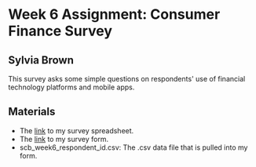 # Week 6 Assignment: Consumer Finance Survey
## Sylvia Brown

This survey asks some simple questions on respondents' use of financial technology platforms and mobile apps.

## Materials

* The [link](https://docs.google.com/spreadsheets/d/1Ez2EQOQg-gr4vMVsr0jxVUDqhwCA-A7-v_D5QIC8W6w/edit?usp=sharing) to my survey spreadsheet.
* The [link](https://gui2de.surveycto.com/collect/scb_week6?caseid=) to my survey form.
* scb_week6_respondent_id.csv: The .csv data file that is pulled into my form.